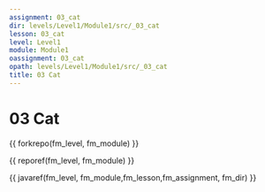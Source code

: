 ```yaml
---
assignment: 03_cat
dir: levels/Level1/Module1/src/_03_cat
lesson: 03_cat
level: Level1
module: Module1
oassignment: 03_cat
opath: levels/Level1/Module1/src/_03_cat
title: 03 Cat
---
```

# 03 Cat

{{ forkrepo(fm_level, fm_module) }}

{{ reporef(fm_level, fm_module) }}




{{ javaref(fm_level, fm_module,fm_lesson,fm_assignment, fm_dir) }}

